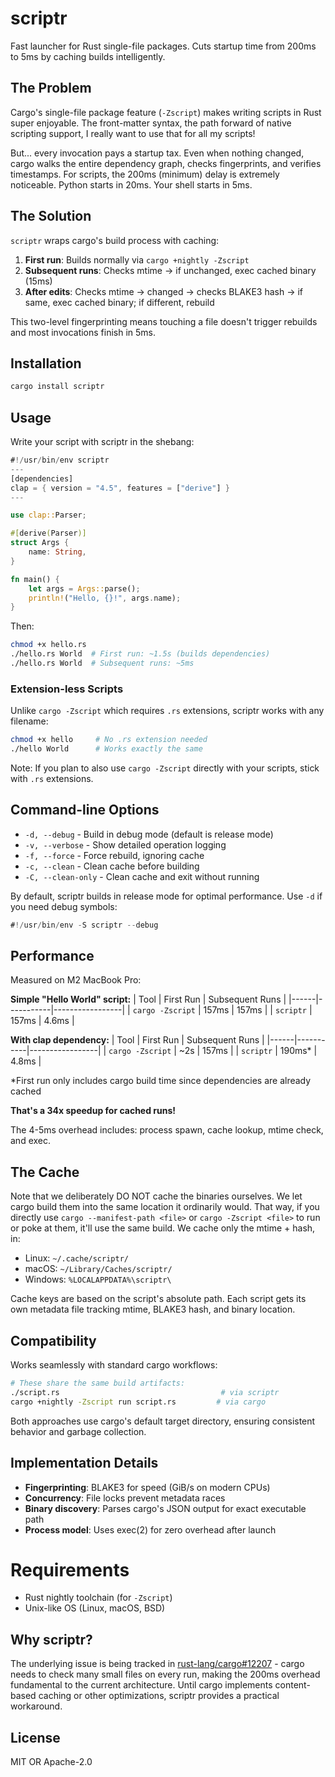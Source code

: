 # scriptr

Fast launcher for Rust single-file packages. Cuts startup time from 200ms to 5ms by caching builds intelligently.

## The Problem

Cargo's single-file package feature (`-Zscript`) makes writing scripts in Rust super enjoyable. The front-matter syntax, the path forward of native scripting support, I really want to use that for all my scripts!

But... every invocation pays a startup tax. Even when nothing changed, cargo walks the entire dependency graph, checks fingerprints, and verifies timestamps. For scripts, the 200ms (minimum) delay is extremely noticeable. Python starts in 20ms. Your shell starts in 5ms.

## The Solution

`scriptr` wraps cargo's build process with caching:

1. **First run**: Builds normally via `cargo +nightly -Zscript`
2. **Subsequent runs**: Checks mtime → if unchanged, exec cached binary (15ms)
3. **After edits**: Checks mtime → changed → checks BLAKE3 hash → if same, exec cached binary; if different, rebuild

This two-level fingerprinting means touching a file doesn't trigger rebuilds and most invocations finish in 5ms.

## Installation

```bash
cargo install scriptr
```

## Usage

Write your script with scriptr in the shebang:

```rust
#!/usr/bin/env scriptr
---
[dependencies]
clap = { version = "4.5", features = ["derive"] }
---

use clap::Parser;

#[derive(Parser)]
struct Args {
    name: String,
}

fn main() {
    let args = Args::parse();
    println!("Hello, {}!", args.name);
}
```

Then:

```bash
chmod +x hello.rs
./hello.rs World  # First run: ~1.5s (builds dependencies)
./hello.rs World  # Subsequent runs: ~5ms
```

### Extension-less Scripts

Unlike `cargo -Zscript` which requires `.rs` extensions, scriptr works with any filename:

```bash
chmod +x hello     # No .rs extension needed
./hello World      # Works exactly the same
```

Note: If you plan to also use `cargo -Zscript` directly with your scripts, stick with `.rs` extensions.

## Command-line Options

- `-d, --debug` - Build in debug mode (default is release mode)
- `-v, --verbose` - Show detailed operation logging  
- `-f, --force` - Force rebuild, ignoring cache
- `-c, --clean` - Clean cache before building
- `-C, --clean-only` - Clean cache and exit without running

By default, scriptr builds in release mode for optimal performance. Use `-d` if you need debug symbols:

```rust
#!/usr/bin/env -S scriptr --debug
```

## Performance

Measured on M2 MacBook Pro:

**Simple "Hello World" script:**
| Tool | First Run | Subsequent Runs |
|------|-----------|-----------------|
| `cargo -Zscript` | 157ms | 157ms |
| `scriptr` | 157ms | 4.6ms |

**With clap dependency:**
| Tool | First Run | Subsequent Runs |
|------|-----------|-----------------|
| `cargo -Zscript` | ~2s | 157ms |
| `scriptr` | 190ms* | 4.8ms |

*First run only includes cargo build time since dependencies are already cached

**That's a 34x speedup for cached runs!**

The 4-5ms overhead includes: process spawn, cache lookup, mtime check, and exec.

## The Cache

Note that we deliberately DO NOT cache the binaries ourselves. We let cargo build them into the same location it ordinarily would. That way, if you directly use `cargo --manifest-path <file>` or `cargo -Zscript <file>` to run or poke at them, it'll use the same build. We cache only the mtime + hash, in:

- Linux: `~/.cache/scriptr/`
- macOS: `~/Library/Caches/scriptr/`
- Windows: `%LOCALAPPDATA%\scriptr\`

Cache keys are based on the script's absolute path. Each script gets its own metadata file tracking mtime, BLAKE3 hash, and binary location.

## Compatibility

Works seamlessly with standard cargo workflows:

```bash
# These share the same build artifacts:
./script.rs                                    # via scriptr
cargo +nightly -Zscript run script.rs         # via cargo
```

Both approaches use cargo's default target directory, ensuring consistent behavior and garbage collection.

## Implementation Details

- **Fingerprinting**: BLAKE3 for speed (GiB/s on modern CPUs)
- **Concurrency**: File locks prevent metadata races
- **Binary discovery**: Parses cargo's JSON output for exact executable path
- **Process model**: Uses exec(2) for zero overhead after launch

# Requirements

- Rust nightly toolchain (for `-Zscript`)
- Unix-like OS (Linux, macOS, BSD)

## Why scriptr?

The underlying issue is being tracked in [rust-lang/cargo#12207](https://github.com/rust-lang/cargo/issues/12207) - cargo needs to check many small files on every run, making the 200ms overhead fundamental to the current architecture. Until cargo implements content-based caching or other optimizations, scriptr provides a practical workaround.

## License

MIT OR Apache-2.0

